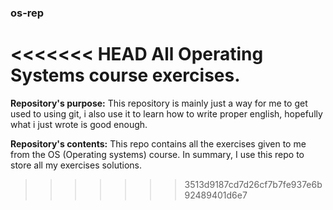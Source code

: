### os-rep
<<<<<<< HEAD
All Operating Systems course exercises.
=======
**Repository's purpose:**
This repository is mainly just a way for me to get used to using git, i also use it to learn how to write proper english, hopefully what i just wrote is good enough.

**Repository's contents:**
This repo contains all the exercises given to me from the OS (Operating systems) course.
In summary, I use this repo to store all my exercises solutions.


>>>>>>> 3513d9187cd7d26cf7b7fe937e6b92489401d6e7
